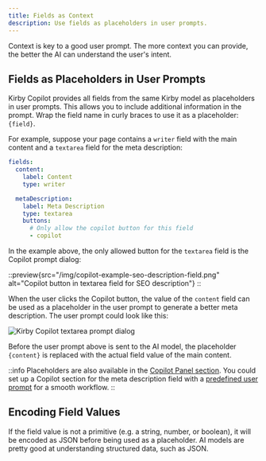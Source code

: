 ```yaml
---
title: Fields as Context
description: Use fields as placeholders in user prompts.
---
```


Context is key to a good user prompt. The more context you can provide, the better the AI can understand the user's intent.

## Fields as Placeholders in User Prompts

Kirby Copilot provides all fields from the same Kirby model as placeholders in user prompts. This allows you to include additional information in the prompt. Wrap the field name in curly braces to use it as a placeholder: `{field}`.

For example, suppose your page contains a `writer` field with the main content and a `textarea` field for the meta description:

```yaml [pages/default.yml]
fields:
  content:
    label: Content
    type: writer

  metaDescription:
    label: Meta Description
    type: textarea
    buttons:
      # Only allow the copilot button for this field
      - copilot
```

In the example above, the only allowed button for the `textarea` field is the Copilot prompt dialog:

::preview{src="/img/copilot-example-seo-description-field.png" alt="Copilot button in textarea field for SEO description"}
::

When the user clicks the Copilot button, the value of the `content` field can be used as a placeholder in the user prompt to generate a better meta description. The user prompt could look like this:

![Kirby Copilot textarea prompt dialog](/img/copilot-example-seo-description-prompt.png)

Before the user prompt above is sent to the AI model, the placeholder `{content}` is replaced with the actual field value of the main content.

::info
Placeholders are also available in the [Copilot Panel section](/docs/copilot/configuration/section). You could set up a Copilot section for the meta description field with a [predefined user prompt](/docs/copilot/examples/section-blueprints#predefined-user-prompt) for a smooth workflow.
::

## Encoding Field Values

If the field value is not a primitive (e.g. a string, number, or boolean), it will be encoded as JSON before being used as a placeholder. AI models are pretty good at understanding structured data, such as JSON.
